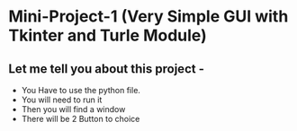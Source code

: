 # Mini-Project-1 (Very Simple GUI with Tkinter and Turle Module)
## Let me tell you about this project -

- You Have to use the python file.
- You will need to run it
- Then you will find a window
- There will be 2 Button to choice

